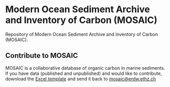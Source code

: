 # Modern Ocean Sediment Archive and Inventory of Carbon (MOSAIC)

Repository of Modern Ocean Sediment Archive and Inventory of Carbon (MOSAIC).

## Contribute to MOSAIC
MOSAIC is a collaborative database of organic carbon in marine sediments. If you have data (published and unpublished) and would like to contribute, download the [Excel template](https://github.com/sarah-paradis/MOSAIC/raw/main/Excel_templates/MOSAIC_input_excel_file_2022.xlsx) and send it back to mosaic@erdw.ethz.ch

